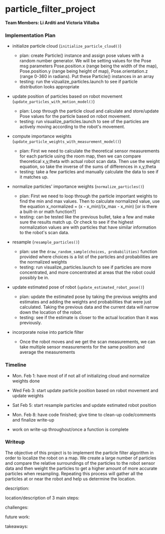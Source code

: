 # particle_filter_project

__Team Members: Li Arditi and Victoria Villalba__

### Implementation Plan

* initialize particle cloud (`initialize_particle_cloud()`)
  * plan: create Particle() instance and assign pose values with a random number generator. We will be setting values for the Pose msg parameters Pose.position.x (range being the width of the map), Pose.position.y (range being height of map), Pose.orientation.z (range 0-360 in radians). Put these Particle() instances in an array
  * testing: run the vizualize_particles.launch to see if particle distribution looks appropriate

* update position of particles based on robot movement (`update_particles_with_motion_model()`)
  * plan: Loop through the particle cloud and calculate and store/update Pose values for the particle based on robot movement. 
  * testing: run visualize_particles.launch to see of the particles are actively moving according to the robot's movement.

* compute importance weights (`update_particle_weights_with_measurement_model()`)
  * plan: First we need to calculate the theoretical sensor measurements for each particle using the room map, then we can compare theoretical x,y,theta with actual robot scan data. Then use the weight equation, so take the inverse of the sums of differences in x,y,theta
  * testing: take a few particles and manually calculate the data to see if it matches up.

* normalize particles' importance weights (`normalize_particles()`)
  * plan: First we need to loop through the particle important weights to find the min and max values. Then to calculate normalized value, use the equation x_normalized = (x - x_min)/(x_max - x_min) [or is there a built-in or math function?]
  * testing: can be tested like the previous bullet, take a few and make sure the results match up. Or check to see if the highest normalization values are with particles that have similar information to the robot's scan data.

* resample (`resample_particles()`)
  * plan: use the `draw_random_sample(choices, probabilities)` function provided where choices is a list of the particles and probabilities are the normalized weights
  * testing: run visualize_particles.launch to see if particles are more concentrated, and more concentrated at areas that the robot could possibly be in.

* update estimated pose of robot (`update_estimated_robot_pose()`)
  * plan: update the estimated pose by taking the previous weights and estimates and adding the weights and probabilities that were just calculated. Taking the previous data and the current data will narrow down the location of the robot.
  * testing: see if the estimate is closer to the actual location than it was previously.

* incorporate noise into particle filter
  * Once the robot moves and we get the scan measurements, we can take multiple sensor measurements for the same position and average the measurements


### Timeline

* Mon. Feb 1: have most of if not all of initializing cloud and normalize weights done

* Wed Feb 3: start update particle position based on robot movement and update weights

* Sat Feb 5: start resample particles and update estimated robot position

* Mon. Feb 8: have code finished; give time to clean-up code/comments and finalize write-up

* work on write-up throughout/once a function is complete

### Writeup

The objective of this project is to implement the particle filter algorithm in order to localize the robot on a map. We create a large number of particles and compare the relative surroundings of the particles to the robot sensor data and then weight the particles to get a higher amount of more accurate particles when resampling. Repeating this process will gather all the particles at or near the
 robot and help us determine the location.

description:

location/description of 3 main steps:

challenges:

future work:

takeaways:

